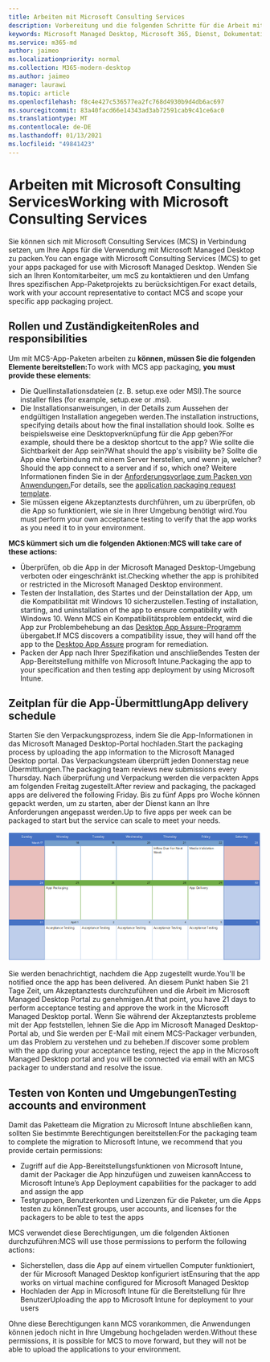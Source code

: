 ```yaml
---
title: Arbeiten mit Microsoft Consulting Services
description: Vorbereitung und die folgenden Schritte für die Arbeit mit MCS zum Packen Ihrer Apps
keywords: Microsoft Managed Desktop, Microsoft 365, Dienst, Dokumentation, Apps, MCS, Verpacken
ms.service: m365-md
author: jaimeo
ms.localizationpriority: normal
ms.collection: M365-modern-desktop
ms.author: jaimeo
manager: laurawi
ms.topic: article
ms.openlocfilehash: f8c4e427c536577ea2fc768d4930b9d4db6ac697
ms.sourcegitcommit: 83a40facd66e14343ad3ab72591cab9c41ce6ac0
ms.translationtype: MT
ms.contentlocale: de-DE
ms.lasthandoff: 01/13/2021
ms.locfileid: "49841423"
---
```

# <a name="working-with-microsoft-consulting-services"></a><span data-ttu-id="a37b2-104">Arbeiten mit Microsoft Consulting Services</span><span class="sxs-lookup"><span data-stu-id="a37b2-104">Working with Microsoft Consulting Services</span></span>

<span data-ttu-id="a37b2-105">Sie können sich mit Microsoft Consulting Services (MCS) in Verbindung setzen, um Ihre Apps für die Verwendung mit Microsoft Managed Desktop zu packen.</span><span class="sxs-lookup"><span data-stu-id="a37b2-105">You can engage with Microsoft Consulting Services (MCS) to get your apps packaged for use with Microsoft Managed Desktop.</span></span> <span data-ttu-id="a37b2-106">Wenden Sie sich an Ihren Kontomitarbeiter, um mcS zu kontaktieren und den Umfang Ihres spezifischen App-Paketprojekts zu berücksichtigen.</span><span class="sxs-lookup"><span data-stu-id="a37b2-106">For exact details, work with your account representative to contact MCS and scope your specific app packaging project.</span></span>

## <a name="roles-and-responsibilities"></a><span data-ttu-id="a37b2-107">Rollen und Zuständigkeiten</span><span class="sxs-lookup"><span data-stu-id="a37b2-107">Roles and responsibilities</span></span>

<span data-ttu-id="a37b2-108">Um mit MCS-App-Paketen arbeiten zu **können, müssen Sie die folgenden Elemente bereitstellen:**</span><span class="sxs-lookup"><span data-stu-id="a37b2-108">To work with MCS app packaging, **you must provide these elements**:</span></span>

- <span data-ttu-id="a37b2-109">Die Quellinstallationsdateien (z. B. setup.exe oder MSI).</span><span class="sxs-lookup"><span data-stu-id="a37b2-109">The source installer files (for example, setup.exe or .msi).</span></span>
- <span data-ttu-id="a37b2-110">Die Installationsanweisungen, in der Details zum Aussehen der endgültigen Installation angegeben werden.</span><span class="sxs-lookup"><span data-stu-id="a37b2-110">The installation instructions, specifying details about how the final installation should look.</span></span> <span data-ttu-id="a37b2-111">Sollte es beispielsweise eine Desktopverknüpfung für die App geben?</span><span class="sxs-lookup"><span data-stu-id="a37b2-111">For example, should there be a desktop shortcut to the app?</span></span> <span data-ttu-id="a37b2-112">Wie sollte die Sichtbarkeit der App sein?</span><span class="sxs-lookup"><span data-stu-id="a37b2-112">What should the app's visibility be?</span></span> <span data-ttu-id="a37b2-113">Sollte die App eine Verbindung mit einem Server herstellen, und wenn ja, welcher?</span><span class="sxs-lookup"><span data-stu-id="a37b2-113">Should the app connect to a server and if so, which one?</span></span> <span data-ttu-id="a37b2-114">Weitere Informationen finden Sie in der [Anforderungsvorlage zum Packen von Anwendungen.](https://github.com/MicrosoftDocs/microsoft-365-docs/raw/public/microsoft-365/managed-desktop/get-ready/downloads/app-packaging-template.docx)</span><span class="sxs-lookup"><span data-stu-id="a37b2-114">For details, see the [application packaging request template](https://github.com/MicrosoftDocs/microsoft-365-docs/raw/public/microsoft-365/managed-desktop/get-ready/downloads/app-packaging-template.docx).</span></span>
- <span data-ttu-id="a37b2-115">Sie müssen eigene Akzeptanztests durchführen, um zu überprüfen, ob die App so funktioniert, wie sie in Ihrer Umgebung benötigt wird.</span><span class="sxs-lookup"><span data-stu-id="a37b2-115">You must perform your own acceptance testing to verify that the app works as you need it to in your environment.</span></span>

<span data-ttu-id="a37b2-116">**MCS kümmert sich um die folgenden Aktionen:**</span><span class="sxs-lookup"><span data-stu-id="a37b2-116">**MCS will take care of these actions:**</span></span>

- <span data-ttu-id="a37b2-117">Überprüfen, ob die App in der Microsoft Managed Desktop-Umgebung verboten oder eingeschränkt ist.</span><span class="sxs-lookup"><span data-stu-id="a37b2-117">Checking whether the app is prohibited or restricted in the Microsoft Managed Desktop environment.</span></span>
- <span data-ttu-id="a37b2-118">Testen der Installation, des Startes und der Deinstallation der App, um die Kompatibilität mit Windows 10 sicherzustellen.</span><span class="sxs-lookup"><span data-stu-id="a37b2-118">Testing of installation, starting, and uninstallation of the app to ensure compatibility with Windows 10.</span></span> <span data-ttu-id="a37b2-119">Wenn MCS ein Kompatibilitätsproblem entdeckt, wird die App zur Problembehebung an das [Desktop App Assure-Programm](https://docs.microsoft.com/fasttrack/win-10-desktop-app-assure) übergabet.</span><span class="sxs-lookup"><span data-stu-id="a37b2-119">If MCS discovers a compatibility issue, they will hand off the app to the [Desktop App Assure](https://docs.microsoft.com/fasttrack/win-10-desktop-app-assure) program for remediation.</span></span>
- <span data-ttu-id="a37b2-120">Packen der App nach Ihrer Spezifikation und anschließendes Testen der App-Bereitstellung mithilfe von Microsoft Intune.</span><span class="sxs-lookup"><span data-stu-id="a37b2-120">Packaging the app to your specification and then testing app deployment by using Microsoft Intune.</span></span>

## <a name="app-delivery-schedule"></a><span data-ttu-id="a37b2-121">Zeitplan für die App-Übermittlung</span><span class="sxs-lookup"><span data-stu-id="a37b2-121">App delivery schedule</span></span>

<span data-ttu-id="a37b2-122">Starten Sie den Verpackungsprozess, indem Sie die App-Informationen in das Microsoft Managed Desktop-Portal hochladen.</span><span class="sxs-lookup"><span data-stu-id="a37b2-122">Start the packaging process by uploading the app information to the Microsoft Managed Desktop portal.</span></span> <span data-ttu-id="a37b2-123">Das Verpackungsteam überprüft jeden Donnerstag neue Übermittlungen.</span><span class="sxs-lookup"><span data-stu-id="a37b2-123">The packaging team reviews new submissions every Thursday.</span></span> <span data-ttu-id="a37b2-124">Nach überprüfung und Verpackung werden die verpackten Apps am folgenden Freitag zugestellt.</span><span class="sxs-lookup"><span data-stu-id="a37b2-124">After review and packaging, the packaged apps are delivered the following Friday.</span></span> <span data-ttu-id="a37b2-125">Bis zu fünf Apps pro Woche können gepackt werden, um zu starten, aber der Dienst kann an Ihre Anforderungen angepasst werden.</span><span class="sxs-lookup"><span data-stu-id="a37b2-125">Up to five apps per week can be packaged to start but the service can scale to meet your needs.</span></span>

![kalender showing app inflow on a Thursday (the 21st in this example), media validation the next day, packaging on the following Monday (the 25th), and app delivery on the subsequent Friday (the 29th)](../../media/MCS-cal.png)

<span data-ttu-id="a37b2-127">Sie werden benachrichtigt, nachdem die App zugestellt wurde.</span><span class="sxs-lookup"><span data-stu-id="a37b2-127">You'll be notified once the app has been delivered.</span></span> <span data-ttu-id="a37b2-128">An diesem Punkt haben Sie 21 Tage Zeit, um Akzeptanztests durchzuführen und die Arbeit im Microsoft Managed Desktop Portal zu genehmigen.</span><span class="sxs-lookup"><span data-stu-id="a37b2-128">At that point, you have 21 days to perform acceptance testing and approve the work in the Microsoft Managed Desktop portal.</span></span> <span data-ttu-id="a37b2-129">Wenn Sie während der Akzeptanztests probleme mit der App feststellen, lehnen Sie die App im Microsoft Managed Desktop-Portal ab, und Sie werden per E-Mail mit einem MCS-Packager verbunden, um das Problem zu verstehen und zu beheben.</span><span class="sxs-lookup"><span data-stu-id="a37b2-129">If discover some problem with the app during your acceptance testing, reject the app in the Microsoft Managed Desktop portal and you will be connected via email with an MCS packager to understand and resolve the issue.</span></span>

## <a name="testing-accounts-and-environment"></a><span data-ttu-id="a37b2-130">Testen von Konten und Umgebungen</span><span class="sxs-lookup"><span data-stu-id="a37b2-130">Testing accounts and environment</span></span>

<span data-ttu-id="a37b2-131">Damit das Paketteam die Migration zu Microsoft Intune abschließen kann, sollten Sie bestimmte Berechtigungen bereitstellen:</span><span class="sxs-lookup"><span data-stu-id="a37b2-131">For the packaging team to complete the migration to Microsoft Intune, we recommend that you provide certain permissions:</span></span>
 
-   <span data-ttu-id="a37b2-132">Zugriff auf die App-Bereitstellungsfunktionen von Microsoft Intune, damit der Packager die App hinzufügen und zuweisen kann</span><span class="sxs-lookup"><span data-stu-id="a37b2-132">Access to Microsoft Intune’s App Deployment capabilities for the packager to add and assign the app</span></span> 
-   <span data-ttu-id="a37b2-133">Testgruppen, Benutzerkonten und Lizenzen für die Paketer, um die Apps testen zu können</span><span class="sxs-lookup"><span data-stu-id="a37b2-133">Test groups, user accounts, and licenses for the packagers to be able to test the apps</span></span>

<span data-ttu-id="a37b2-134">MCS verwendet diese Berechtigungen, um die folgenden Aktionen durchzuführen:</span><span class="sxs-lookup"><span data-stu-id="a37b2-134">MCS will use those permissions to perform the following actions:</span></span>
 
-   <span data-ttu-id="a37b2-135">Sicherstellen, dass die App auf einem virtuellen Computer funktioniert, der für Microsoft Managed Desktop konfiguriert ist</span><span class="sxs-lookup"><span data-stu-id="a37b2-135">Ensuring that the app works on virtual machine configured for Microsoft Managed Desktop</span></span>
-   <span data-ttu-id="a37b2-136">Hochladen der App in Microsoft Intune für die Bereitstellung für Ihre Benutzer</span><span class="sxs-lookup"><span data-stu-id="a37b2-136">Uploading the app to Microsoft Intune for deployment to your users</span></span>

<span data-ttu-id="a37b2-137">Ohne diese Berechtigungen kann MCS vorankommen, die Anwendungen können jedoch nicht in Ihre Umgebung hochgeladen werden.</span><span class="sxs-lookup"><span data-stu-id="a37b2-137">Without these permissions, it is possible for MCS to move forward, but they will not be able to upload the applications to your environment.</span></span>


